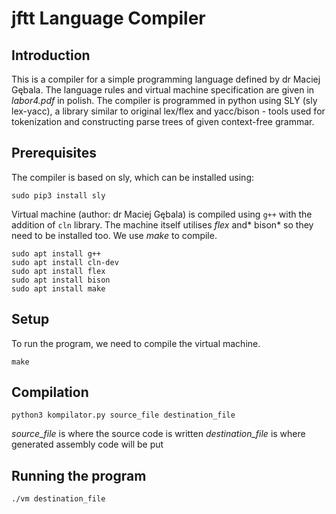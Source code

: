 # jftt Language Compiler

## Introduction
This is a compiler for a simple programming language defined by dr Maciej Gębala. The language rules and virtual machine specification are given in *labor4.pdf* in polish.
The compiler is programmed in python using SLY (sly lex-yacc), a library similar to original lex/flex and yacc/bison - tools used for tokenization and constructing parse trees of given context-free grammar.

## Prerequisites
The compiler is based on sly, which can be installed using:
```
sudo pip3 install sly
```

Virtual machine (author: dr Maciej Gębala) is compiled using `g++` with the addition of `cln` library. The machine itself utilises *flex* and* bison* so they need to be installed too. We use *make* to compile.
```
sudo apt install g++
sudo apt install cln-dev
sudo apt install flex
sudo apt install bison
sudo apt install make
```

## Setup
To run the program, we need to compile the virtual machine.
```
make
```

## Compilation
```
python3 kompilator.py source_file destination_file
```
*source_file* is where the source code is written
*destination_file* is where generated assembly code will be put

## Running the program
```
./vm destination_file
```
